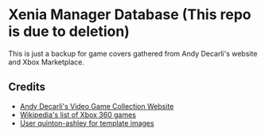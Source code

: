 # Xenia Manager Database (This repo is due to deletion)

This is just a backup for game covers gathered from Andy Decarli's website and Xbox Marketplace.

## Credits
- [Andy Decarli's Video Game Collection Website](https://andydecarli.com/)
- [Wikipedia's list of Xbox 360 games](https://en.wikipedia.org/wiki/List_of_Xbox_360_games)
- [User quinton-ashley for template images](https://github.com/quinton-ashley)
